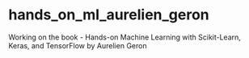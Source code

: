 # hands_on_ml_aurelien_geron
Working on the book - Hands-on Machine Learning with Scikit-Learn, Keras, and TensorFlow by Aurelien Geron
